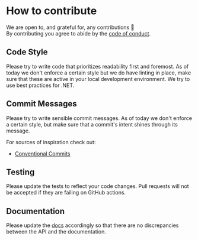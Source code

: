 # How to contribute

We are open to, and grateful for, any contributions 🥳  
By contributing you agree to abide by the [code of conduct](https://dotnetfoundation.org/about/code-of-conduct).

## Code Style

Please try to write code that prioritizes readability first and foremost. As of today we don't enforce a certain style but we do have linting in place, make sure that these are active in your local development environment. We try to use best practices for .NET.

## Commit Messages

Please try to write sensible commit messages. As of today we don't enforce a certain style, but make sure that a commit's intent shines through its message.

For sources of inspiration check out:

- [Conventional Commits](https://www.conventionalcommits.org)

## Testing

Please update the tests to reflect your code changes. Pull requests will not be accepted if they are failing on GitHub actions.

## Documentation

Please update the [docs](/RadarSearchOptimizely/README.md) accordingly so that there are no discrepancies between the API and the documentation.
